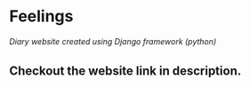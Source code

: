 # Feelings
###### Diary website created using Django framework (python)
## Checkout the website link in description. 
